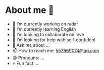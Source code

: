 # About me 👋






- 🔭 I’m currently working on radar
- 🌱 I’m currently learning English
- 👯 I’m looking to collaborate on love
- 🤔 I’m looking for help with self-confident
- 💬 Ask me about ...
- 📫 How to reach me: 553669074@qq.com
- 😄 Pronouns: ...
- ⚡ Fun fact: ...


